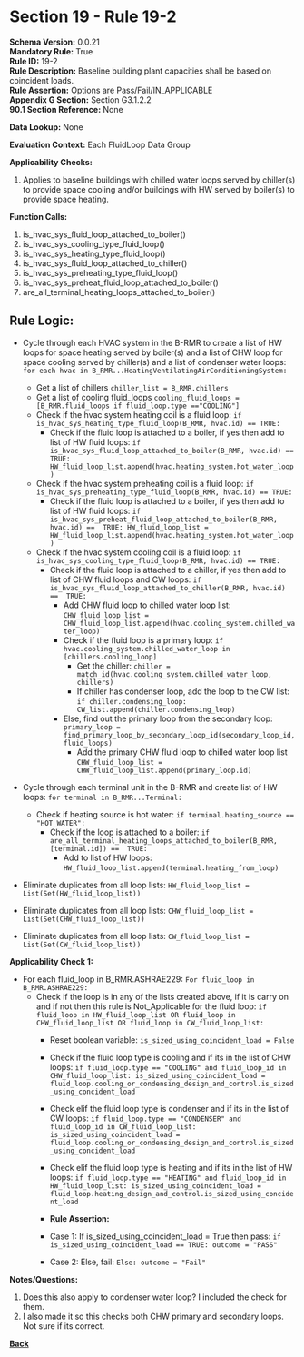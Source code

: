 # Section 19 - Rule 19-2   
**Schema Version:** 0.0.21  
**Mandatory Rule:** True  
**Rule ID:** 19-2     
**Rule Description:** Baseline building plant capacities shall be based on coincident loads.    
**Rule Assertion:** Options are Pass/Fail/IN_APPLICABLE     
**Appendix G Section:** Section G3.1.2.2    
**90.1 Section Reference:** None  

**Data Lookup:** None  

**Evaluation Context:** Each FluidLoop Data Group  

**Applicability Checks:** 

1. Applies to baseline buildings with chilled water loops served by chiller(s) to provide space cooling and/or buildings with HW served by boiler(s) to provide space heating.

**Function Calls:**  
1. is_hvac_sys_fluid_loop_attached_to_boiler()
2. is_hvac_sys_cooling_type_fluid_loop()
3. is_hvac_sys_heating_type_fluid_loop()
4. is_hvac_sys_fluid_loop_attached_to_chiller()
5. is_hvac_sys_preheating_type_fluid_loop()  
6. is_hvac_sys_preheat_fluid_loop_attached_to_boiler()  
7. are_all_terminal_heating_loops_attached_to_boiler()



## Rule Logic:   
- Cycle through each HVAC system in the B-RMR to create a list of HW loops for space heating served by boiler(s) and a list of CHW loop for space cooling served by chiller(s) and a list of condenser water loops: `for each hvac in B_RMR...HeatingVentilatingAirConditioningSystem:`  
    - Get a list of chillers `chiller_list = B_RMR.chillers`  
    - Get a list of cooling fluid_loops `cooling_fluid_loops = [B_RMR.fluid_loops if fluid_loop.type =="COOLING"]`      
    - Check if the hvac system heating coil is a fluid loop: `if is_hvac_sys_heating_type_fluid_loop(B_RMR, hvac.id) == TRUE:`  
        - Check if the fluid loop is attached to a boiler, if yes then add to list of HW fluid loops: `if is_hvac_sys_fluid_loop_attached_to_boiler(B_RMR, hvac.id) ==  TRUE: HW_fluid_loop_list.append(hvac.heating_system.hot_water_loop)` 
    - Check if the hvac system preheating coil is a fluid loop: `if is_hvac_sys_preheating_type_fluid_loop(B_RMR, hvac.id) == TRUE:`  
        - Check if the fluid loop is attached to a boiler, if yes then add to list of HW fluid loops: `if is_hvac_sys_preheat_fluid_loop_attached_to_boiler(B_RMR, hvac.id) ==  TRUE: HW_fluid_loop_list =  HW_fluid_loop_list.append(hvac.heating_system.hot_water_loop)`
    - Check if the hvac system cooling coil is a fluid loop: `if is_hvac_sys_cooling_type_fluid_loop(B_RMR, hvac.id) == TRUE:`  
        - Check if the fluid loop is attached to a chiller, if yes then add to list of CHW fluid loops and CW loops: `if is_hvac_sys_fluid_loop_attached_to_chiller(B_RMR, hvac.id) ==  TRUE:`   
            - Add CHW fluid loop to chilled water loop list: `CHW_fluid_loop_list =  CHW_fluid_loop_list.append(hvac.cooling_system.chilled_water_loop)`  
            - Check if the fluid loop is a primary loop: `if hvac.cooling_system.chilled_water_loop in [chillers.cooling_loop]`  
                - Get the chiller: `chiller = match_id(hvac.cooling_system.chilled_water_loop, chillers)`  
                - If chiller has condenser loop, add the loop to the CW list: `if chiller.condensing_loop: CW_list.append(chiller.condensing_loop)`    
            - Else, find out the primary loop from the secondary loop: `primary_loop = find_primary_loop_by_secondary_loop_id(secondary_loop_id, fluid_loops)`    
                - Add the primary CHW fluid loop to chilled water loop list `CHW_fluid_loop_list =  CHW_fluid_loop_list.append(primary_loop.id)`  
           
- Cycle through each terminal unit in the B-RMR and create list of HW loops: `for terminal in B_RMR...Terminal:`  
    - Check if heating source is hot water: `if terminal.heating_source == "HOT_WATER":`   
        - Check if the loop is attached to a boiler: `if are_all_terminal_heating_loops_attached_to_boiler(B_RMR,[terminal.id]) ==  TRUE:`  
            - Add to list of HW loops: `HW_fluid_loop_list.append(terminal.heating_from_loop)`  

- Eliminate duplicates from all loop lists: `HW_fluid_loop_list = List(Set(HW_fluid_loop_list))`  
- Eliminate duplicates from all loop lists: `CHW_fluid_loop_list = List(Set(CHW_fluid_loop_list))`  
- Eliminate duplicates from all loop lists: `CW_fluid_loop_list = List(Set(CW_fluid_loop_list))`  

**Applicability Check 1:**   
- For each fluid_loop in B_RMR.ASHRAE229: `For fluid_loop in B_RMR.ASHRAE229:`  
    - Check if the loop is in any of the lists created above, if it is carry on and if not then this rule is Not_Applicable for the fluid loop: `if fluid_loop in HW_fluid_loop_list OR fluid_loop in CHW_fluid_loop_list OR fluid_loop in CW_fluid_loop_list:`  
        - Reset boolean variable: `is_sized_using_coincident_load = False`  
        - Check if the fluid loop type is cooling and if its in the list of CHW loops: `if fluid_loop.type == "COOLING" and fluid_loop_id in CHW_fluid_loop_list: is_sized_using_coincident_load = fluid_loop.cooling_or_condensing_design_and_control.is_sized_using_concident_load`  
        - Check elif the fluid loop type is condenser and if its in the list of CW loops: `if fluid_loop.type == "CONDENSER" and fluid_loop_id in CW_fluid_loop_list: is_sized_using_coincident_load = fluid_loop.cooling_or_condensing_design_and_control.is_sized_using_concident_load`           
        - Check elif the fluid loop type is heating and if its in the list of HW loops: `if fluid_loop.type == "HEATING" and fluid_loop_id in HW_fluid_loop_list: is_sized_using_coincident_load = fluid_loop.heating_design_and_control.is_sized_using_concident_load`   

        - **Rule Assertion:** 
        - Case 1: If is_sized_using_coincident_load = True then pass: `if is_sized_using_coincident_load == TRUE: outcome = "PASS"`  
        - Case 2: Else, fail: `Else: outcome = "Fail"`  

**Notes/Questions:**  
1. Does this also apply to condenser water loop? I included the check for them. 
2. I also made it so this checks both CHW primary and secondary loops. Not sure if its correct.


**[Back](../_toc.md)**